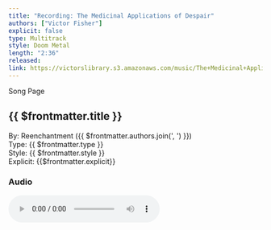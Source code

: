 ```yaml
---
title: "Recording: The Medicinal Applications of Despair"
authors: ["Victor Fisher"]
explicit: false
type: Multitrack
style: Doom Metal
length: "2:36"
released:
link: https://victorslibrary.s3.amazonaws.com/music/The+Medicinal+Applications+of+Despair/The+Medicinal+Applications+of+Despair.mp3
---
```


<g-link to="/song/the-medicinal-applications-of-despair">Song Page</g-link>

## {{ $frontmatter.title }}

By: <g-link to="/band/reenchantment">Reenchantment</g-link> ({{ $frontmatter.authors.join(', ') }})  
Type: {{ $frontmatter.type }}  
Style: {{ $frontmatter.style }}  
Explicit: {{$frontmatter.explicit}}

### Audio

<audio controls controlsList="nodownload">
  <source :src="$frontmatter.link" type="audio/mpeg">
Your browser does not support the audio element.
</audio>
